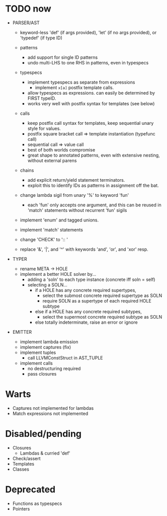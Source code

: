 # TODO now
- PARSER/AST
  
  - keyword-less 'def' (if args provided), 'let' (if no args provided), or 'typedef' (if type ID)

  - patterns
    - add support for single ID patterns
    - undo multi-LHS to one RHS in patterns, even in typespecs

  - typespecs
    - implement typespecs as separate from expressions
      - implement `x[a]` postfix template calls.
    - allow typespecs as expressions. can easily be determined by FIRST typeID.
    - works very well with postfix syntax for templates (see below)

  - calls
    - keep postfix call syntax for templates, keep sequential unary style for values.
    - postfix square bracket call => template instantiation (typefunc call)
    - sequential call => value call
    - best of both worlds compromise
    - great shape to annotated patterns, even with extensive nesting, without external parens

  - chains
    - add explicit return/yield statement terminators.
    - exploit this to identify IDs as patterns in assignment off the bat.

  - change lambda sigil from unary '%' to keyword 'fun'
    - each 'fun' only accepts one argument, and this can be reused in 'match' statements without recurrent 'fun' sigils

  - implement 'enum' and tagged unions.
  - implement 'match' statements

  - change 'CHECK' to ':: <cond>'

  - replace '&', '|', and '^' with keywords 'and', 'or', and 'xor' resp.

- TYPER
  - rename META -> HOLE
  - implement a better HOLE solver by...
    - adding a 'soln' to each type instance (concrete iff soln = self)
    - selecting a SOLN...
      - if a HOLE has any concrete required supertypes,
        - select the submost concrete required supertype as SOLN
        - require SOLN as a supertype of each required HOLE subtype
      - else if a HOLE has any concrete required subtypes,
        - select the supermost concrete required subtype as SOLN
      - else totally indeterminate, raise an error or ignore

- EMITTER
  - implement lambda emission
  - implement captures (fix)
  - implement tuples
    - call LLVMConstStruct in AST_TUPLE
  - implement calls
    - no destructuring required
    - pass closures
  
# Warts

- Captures not implemented for lambdas
- Match expressions not implemented

# Disabled/pending

- Closures
  - Lambdas & curried 'def'
- Check/assert
- Templates
- Classes

# Deprecated

- Functions as typespecs
- Pointers
